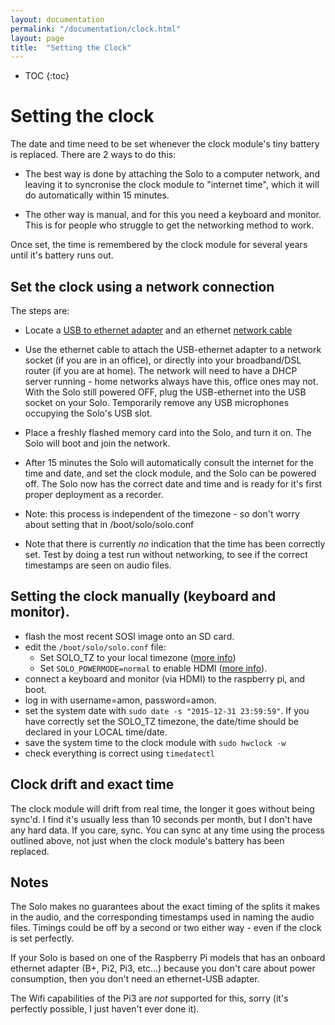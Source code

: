 ```yaml
---
layout: documentation
permalink: "/documentation/clock.html"
layout: page
title:  "Setting the Clock"
---
```


* TOC
{:toc}

# Setting the clock

The date and time need to be set whenever the clock module's tiny
battery is replaced.  There are 2 ways to do this:

- The best way is done by attaching the Solo to a computer network, and
leaving it to syncronise the clock module to "internet time", which it
will do automatically within 15 minutes.

- The other way is manual, and for this you need a keyboard and monitor.
This is for people who struggle to get the networking method to work.

Once set, the time is remembered by the clock module for several
years until it's battery runs out.


## Set the clock using a network connection

The steps are:

* Locate a [USB to ethernet
  adapter](https://www.amazon.co.uk/s/ref=nb_sb_noss?field-keywords=USB+ethernet)
  and an ethernet [network
  cable](https://www.amazon.co.uk/s/ref=nb_sb_noss_2?url=search-alias%3Daps&field-keywords=ethernet+patch+cable&rh=i%3Aaps%2Ck%3Aethernet+patch+cable)

* Use the ethernet cable to attach the USB-ethernet adapter to a
  network socket (if you are in an office), or directly into your
  broadband/DSL router (if you are at home).  The network will need to
  have a DHCP server running - home networks always have this, office
  ones may not.  With the Solo still powered OFF, plug the
  USB-ethernet into the USB socket on your Solo.  Temporarily remove any USB
  microphones occupying the Solo's USB slot.

* Place a freshly flashed memory card into the Solo, and turn it on.
  The Solo will boot and join the network.

* After 15 minutes the Solo will automatically consult the internet
  for the time and date, and set the clock module, and the Solo can be
  powered off.  The Solo now has the correct date and time and is
  ready for it's first proper deployment as a recorder.

* Note: this process is independent of the timezone - so don't worry
  about setting that in /boot/solo/solo.conf

* Note that there is currently _no_ indication that the time has been
  correctly set.  Test by doing a test run without
  networking, to see if the correct timestamps are seen on audio
  files.

## Setting the clock manually (keyboard and monitor).

* flash the most recent SOSI image onto an SD card.
* edit the `/boot/solo/solo.conf` file:
  * Set SOLO_TZ to your local timezone ([more info](/documentation/configuration.html#setting-the-timezone-solo_tz))
  * Set `SOLO_POWERMODE=normal` to enable HDMI ([more info](/documentation/configuration/index.html#setting-the-power-mode-solo_powermode)).
* connect a keyboard and monitor (via HDMI) to the raspberry pi, and
  boot.
* log in with username=amon, password=amon.
* set the system date with `sudo date -s "2015-12-31 23:59:59"`.  If you
  have correctly set the SOLO_TZ timezone, the date/time should be
  declared in your LOCAL time/date.
* save the system time to the clock module with `sudo hwclock -w`
* check everything is correct using `timedatectl`


## Clock drift and exact time

The clock module will drift from real time, the longer it goes without
being sync'd.  I find it's usually less than 10 seconds per month, but
I don't have any hard data.  If you care, sync.  You can sync at any
time using the process outlined above, not just when the clock
module's battery has been replaced.

## Notes

The Solo makes no guarantees about the exact timing of the splits it
makes in the audio, and the corresponding timestamps used in naming
the audio files.  Timings could be off by a second or two either way -
even if the clock is set perfectly.

If your Solo is based on one of the Raspberry Pi models that has an
onboard ethernet adapter (B+, Pi2, Pi3, etc...) because you don't care
about power consumption, then you don't need an ethernet-USB adapter.

The Wifi capabilities of the Pi3 are _not_ supported for this, sorry
(it's perfectly possible, I just haven't ever done it).
